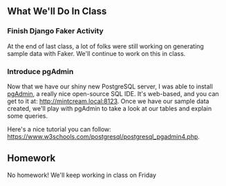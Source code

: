 ## What We'll Do In Class


### Finish Django Faker Activity

At the end of last class, a lot of folks were still working on
generating sample data with Faker. We'll continue to work on this in class.

### Introduce pgAdmin

Now that we have our shiny new PostgreSQL server, I was able to install [pgAdmin](https://www.pgadmin.org/), 
a really nice open-source SQL IDE. It's web-based, and you can get to it at:
<http://mintcream.local:8123>. Once we have our sample data created,
we'll play with pgAdmin to take a look at our tables and explain some queries.

Here's a nice tutorial you can follow: <https://www.w3schools.com/postgresql/postgresql_pgadmin4.php>.

## Homework
No homework! We'll keep working in class on Friday

